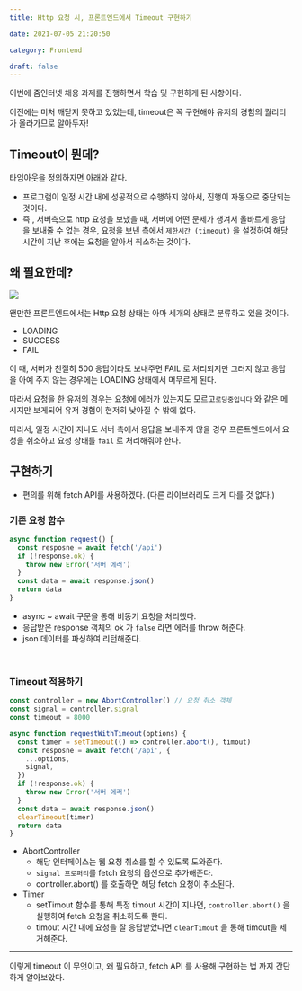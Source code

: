 ```yaml
---
title: Http 요청 시, 프론트엔드에서 Timeout 구현하기

date: 2021-07-05 21:20:50

category: Frontend

draft: false
---
```


이번에 줌인터넷 채용 과제를 진행하면서 학습 및 구현하게 된 사항이다.

이전에는 미처 깨닫지 못하고 있었는데, timeout은 꼭 구현해야 유저의 경험의 퀄리티가 올라가므로 알아두자!

## Timeout이 뭔데?

타임아웃을 정의하자면 아래와 같다.

- 프로그램이 일정 시간 내에 성공적으로 수행하지 않아서, 진행이 자동으로 중단되는 것이다.
- 즉 , 서버측으로 http 요청을 보냈을 때, 서버에 어떤 문제가 생겨서 올바르게 응답을 보내줄 수 없는 경우, 요청을 보낸 측에서 `제한시간 (timeout)` 을 설정하여 해당 시간이 지난 후에는 요청을 알아서 취소하는 것이다.

## 왜 필요한데?

![](https://i.imgflip.com/1j538j.jpg)

왠만한 프론트엔드에서는 Http 요청 상태는 아마 세개의 상태로 분류하고 있을 것이다.

- LOADING
- SUCCESS
- FAIL

이 때, 서버가 친절히 500 응답이라도 보내주면 FAIL 로 처리되지만 그러지 않고 응답을 아예 주지 않는 경우에는 LOADING 상태에서 머무르게 된다. <br/>

따라서 요청을 한 유저의 경우는 요청에 에러가 있는지도 모르고`로딩중입니다` 와 같은 메시지만 보게되어 유저 경험이 현저히 낮아질 수 밖에 없다. <br/>

따라서, 일정 시간이 지나도 서버 측에서 응답을 보내주지 않을 경우 프론트엔드에서 요청을 취소하고 요청 상태를 `fail` 로 처리해줘야 한다. <br/>

## 구현하기

- 편의를 위해 fetch API를 사용하겠다. (다른 라이브러리도 크게 다를 것 없다.)

### 기존 요청 함수

```javascript
async function request() {
  const resposne = await fetch('/api')
  if (!response.ok) {
    throw new Error('서버 에러')
  }
  const data = await response.json()
  return data
}
```

- async ~ await 구문을 통해 비동기 요청을 처리했다.
- 응답받은 response 객체의 ok 가 `false` 라면 에러를 throw 해준다.
- json 데이터를 파싱하여 리턴해준다.

<br/>

### Timeout 적용하기

```javascript
const controller = new AbortController() // 요청 취소 객체
const signal = controller.signal
const timeout = 8000

async function requestWithTimeout(options) {
  const timer = setTimeout(() => controller.abort(), timout)
  const resposne = await fetch('/api', {
    ...options,
    signal,
  })
  if (!response.ok) {
    throw new Error('서버 에러')
  }
  const data = await response.json()
  clearTimeout(timer)
  return data
}
```

- AbortController
  - 해당 인터페이스는 웹 요청 취소를 할 수 있도록 도와준다.
  - `signal 프로퍼티`를 fetch 요청의 옵션으로 추가해준다.
  - controller.abort() 를 호출하면 해당 fetch 요청이 취소된다.
- Timer
  - setTimout 함수를 통해 특정 timout 시간이 지나면, `controller.abort()` 을 실행하여 fetch 요청을 취소하도록 한다.
  - timout 시간 내에 요청을 잘 응답받았다면 `clearTimout` 을 통해 timout을 제거해준다.

---

이렇게 timeout 이 무엇이고, 왜 필요하고, fetch API 를 사용해 구현하는 법 까지 간단하게 알아보았다.
